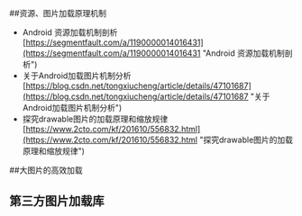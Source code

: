 ##资源、图片加载原理机制
- Android 资源加载机制剖析<br>[https://segmentfault.com/a/1190000014016431](https://segmentfault.com/a/1190000014016431 "Android 资源加载机制剖析")
- 关于Android加载图片机制分析<br>[https://blog.csdn.net/tongxiucheng/article/details/47101687](https://blog.csdn.net/tongxiucheng/article/details/47101687 "关于Android加载图片机制分析")
- 探究drawable图片的加载原理和缩放规律<br>[https://www.2cto.com/kf/201610/556832.html](https://www.2cto.com/kf/201610/556832.html "探究drawable图片的加载原理和缩放规律")

##大图片的高效加载

## 第三方图片加载库